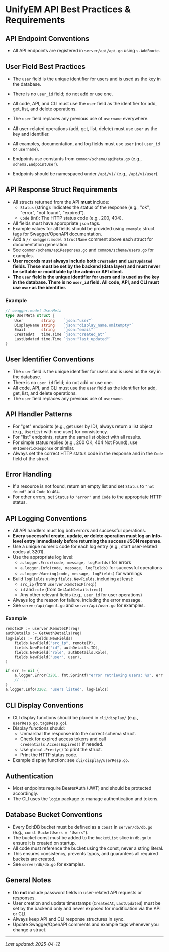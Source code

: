 # UnifyEM API Best Practices & Requirements

## API Endpoint Conventions

- All API endpoints are registered in `server/api/api.go` using `s.AddRoute`.

## User Field Best Practices

- The `user` field is the unique identifier for users and is used as the key in the database.
- There is no `user_id` field; do not add or use one.
- All code, API, and CLI must use the `user` field as the identifier for add, get, list, and delete operations.
- The `user` field replaces any previous use of `username` everywhere.
- All user-related operations (add, get, list, delete) must use `user` as the key and identifier.
- All examples, documentation, and log fields must use `user` (not `user_id` or `username`).

- Endpoints use constants from `common/schema/apiMeta.go` (e.g., `schema.EndpointUser`).
- Endpoints should be namespaced under `/api/v1/` (e.g., `/api/v1/user`).

## API Response Struct Requirements

- All structs returned from the API **must** include:
  - `Status` (string): Indicates the status of the response (e.g., "ok", "error", "not found", "expired").
  - `Code` (int): The HTTP status code (e.g., 200, 404).
- All fields must have appropriate `json` tags.
- Example values for all fields should be provided using `example` struct tags for Swagger/OpenAPI documentation.
- Add a `// swagger:model StructName` comment above each struct for documentation generation.
- See `common/schema/apiResponses.go` and `common/schema/users.go` for examples.
- **User records must always include both `CreatedAt` and `LastUpdated` fields. These must be set by the backend (data layer) and must never be settable or modifiable by the admin or API client.**
- **The `user` field is the unique identifier for users and is used as the key in the database. There is no `user_id` field. All code, API, and CLI must use `user` as the identifier.**

### Example

```go
// swagger:model UserMeta
type UserMeta struct {
    User        string    `json:"user"`
    DisplayName string    `json:"display_name,omitempty"`
    Email       string    `json:"email"`
    CreatedAt   time.Time `json:"created_at"`
    LastUpdated time.Time `json:"last_updated"`
}
```

## User Identifier Conventions

- The `user` field is the unique identifier for users and is used as the key in the database.
- There is no `user_id` field; do not add or use one.
- All code, API, and CLI must use the `user` field as the identifier for add, get, list, and delete operations.
- The `user` field replaces any previous use of `username`.

## API Handler Patterns

- For "get" endpoints (e.g., get user by ID), always return a list object (e.g., `UserList` with one user) for consistency.
- For "list" endpoints, return the same list object with all results.
- For simple status replies (e.g., 200 OK, 404 Not Found), use `APIGenericResponse` or similar.
- Always set the correct HTTP status code in the response and in the `Code` field of the struct.

## Error Handling

- If a resource is not found, return an empty list and set `Status` to `"not found"` and `Code` to `404`.
- For other errors, set `Status` to `"error"` and `Code` to the appropriate HTTP status.

## API Logging Conventions

- All API handlers must log both errors and successful operations.
- **Every successful create, update, or delete operation must log an Info-level entry immediately before returning the success JSON response.**
- Use a unique numeric code for each log entry (e.g., start user-related codes at 3201).
- Use the appropriate log level:
  - `a.logger.Error(code, message, logFields)` for errors
  - `a.logger.Info(code, message, logFields)` for successful operations
  - `a.logger.Warning(code, message, logFields)` for warnings
- Build `logFields` using `fields.NewFields`, including at least:
  - `src_ip` (from `userver.RemoteIP(req)`)
  - `id` and `role` (from `GetAuthDetails(req)`)
  - Any other relevant fields (e.g., `user_id` for user operations)
- Always log the reason for failure, including the error message.
- See `server/api/agent.go` and `server/api/user.go` for examples.

### Example

```go
remoteIP := userver.RemoteIP(req)
authDetails := GetAuthDetails(req)
logFields := fields.NewFields(
    fields.NewField("src_ip", remoteIP),
    fields.NewField("id", authDetails.ID),
    fields.NewField("role", authDetails.Role),
    fields.NewField("user", user),
)

if err != nil {
    a.logger.Error(3201, fmt.Sprintf("error retrieving users: %s", err.Error()), logFields)
    // ...
}
a.logger.Info(3202, "users listed", logFields)
```

## CLI Display Conventions

- CLI display functions should be placed in `cli/display/` (e.g., `userResp.go`, `tagsResp.go`).
- Display functions should:
  - Unmarshal the response into the correct schema struct.
  - Check for expired access tokens and call `credentials.AccessExpired()` if needed.
  - Use `global.Pretty()` to print the struct.
  - Print the HTTP status code.
- Example display function: see `cli/display/userResp.go`.

## Authentication

- Most endpoints require BearerAuth (JWT) and should be protected accordingly.
- The CLI uses the `login` package to manage authentication and tokens.

## Database Bucket Conventions

- Every BoltDB bucket must be defined as a `const` in `server/db/db.go` (e.g., `const BucketUsers = "Users"`).
- The bucket const must be added to the `bucketList` slice in `db.go` to ensure it is created on startup.
- All code must reference the bucket using the const, never a string literal.
- This ensures consistency, prevents typos, and guarantees all required buckets are created.
- See `server/db/db.go` for examples.

## General Notes

- Do **not** include password fields in user-related API requests or responses.
- User creation and update timestamps (`CreatedAt`, `LastUpdated`) must be set by the backend only and never exposed for modification via the API or CLI.
- Always keep API and CLI response structures in sync.
- Update Swagger/OpenAPI comments and example tags whenever you change a struct.

---

_Last updated: 2025-04-12_
